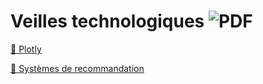 # Veilles technologiques ![PDF](https://img.shields.io/badge/Format-PDF-red?style=for-the-badge&logo=adobe)


[📄 Plotly](https://github.com/Arno37/Veilles/blob/main/Veille_PLOTLY.pdf)

[📄 Systèmes de recommandation](https://raw.githubusercontent.com/Arno37/Veilles/main/Veille_Syst%C3%A8mes%20de%20recommandation.pdf)
